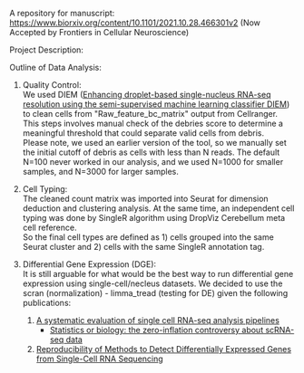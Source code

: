 A repository for manuscript: https://www.biorxiv.org/content/10.1101/2021.10.28.466301v2 (Now Accepted by Frontiers in Cellular Neuroscience)

Project Description:


Outline of Data Analysis:

1. Quality Control:  
   We used DIEM ([Enhancing droplet-based single-nucleus RNA-seq resolution using the semi-supervised machine learning classifier DIEM](https://www.nature.com/articles/s41598-020-67513-5)) to clean cells from "Raw_feature_bc_matrix" output from Cellranger.  
   This steps involves manual check of the debries score to determine a meaningful threshold that could separate valid cells from debris.  
   Please note, we used an earlier version of the tool, so we manually set the initial cutoff of debris as cells with less than N reads. The default N=100 never worked in our analysis, and we used N=1000 for smaller samples, and N=3000 for larger samples.  
   
2. Cell Typing:  
   The cleaned count matrix was imported into Seurat for dimension deduction and clustering analysis. At the same time, an independent cell typing was done by SingleR algorithm using DropViz Cerebellum meta cell reference.  
   So the final cell types are defined as 1) cells grouped into the same Seurat cluster and 2) cells with the same SingleR annotation tag.
   

3. Differential Gene Expression (DGE):  
   It is still arguable for what would be the best way to run differential gene expression using single-cell/necleus datasets. We decided to use the scran (normalization) - limma_tread (testing for DE) given the following publications:  
   1. [A systematic evaluation of single cell RNA-seq analysis pipelines](https://www.nature.com/articles/s41467-019-12266-7) 
      - [Statistics or biology: the zero-inflation controversy about scRNA-seq data](https://pubmed.ncbi.nlm.nih.gov/35063006/)
   2. [Reproducibility of Methods to Detect Differentially Expressed Genes from Single-Cell RNA Sequencing](https://www.frontiersin.org/articles/10.3389/fgene.2019.01331/full#h4)
   
